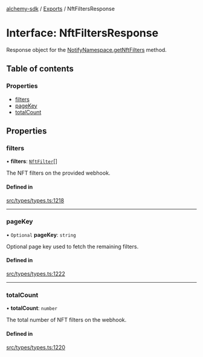 [alchemy-sdk](../README.md) / [Exports](../modules.md) / NftFiltersResponse

# Interface: NftFiltersResponse

Response object for the [NotifyNamespace.getNftFilters](../classes/NotifyNamespace.md#getnftfilters) method.

## Table of contents

### Properties

- [filters](NftFiltersResponse.md#filters)
- [pageKey](NftFiltersResponse.md#pagekey)
- [totalCount](NftFiltersResponse.md#totalcount)

## Properties

### filters

• **filters**: [`NftFilter`](NftFilter.md)[]

The NFT filters on the provided webhook.

#### Defined in

[src/types/types.ts:1218](https://github.com/alchemyplatform/alchemy-sdk-js/blob/311be54/src/types/types.ts#L1218)

___

### pageKey

• `Optional` **pageKey**: `string`

Optional page key used to fetch the remaining filters.

#### Defined in

[src/types/types.ts:1222](https://github.com/alchemyplatform/alchemy-sdk-js/blob/311be54/src/types/types.ts#L1222)

___

### totalCount

• **totalCount**: `number`

The total number of NFT filters on the webhook.

#### Defined in

[src/types/types.ts:1220](https://github.com/alchemyplatform/alchemy-sdk-js/blob/311be54/src/types/types.ts#L1220)
